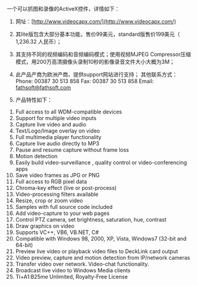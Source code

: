 <!---
markmeta_author: wongoo
markmeta_date: 2014-03-22 15:56:46
excerpt: 抓图录像ActiveX控件VideoCapx
slug: activex-videocapx-video-capture
markmeta_title: 抓图录像ActiveX控件VideoCapx
wordpress_id: 593
markmeta_categories: Experience
markmeta_tags: activex,capture,video,videocabx
-->

一个可以抓图和录像的ActiveX控件，详情如下：

1. 网址：[http://www.videocapx.com/](http://www.videocapx.com/)

2. 其lite版包含大部分基本功能，售价99美元，standard版售价199美元（ 1,236.32 人民币）；

3. 其支持不同的视频编码和音频编码模式；使用视频MJPEG Compressor压缩模式，用200万高清摄像头录制10秒的影像录音文件大小大概为3M；

4. 此产品产商为欧洲产商，提供support网站进行支持；
    其他联系方式：
            Phone: 00387 30 513 858 
            Fax: 00387 30 513 858
            Email: fathsoft@fathsoft.com

5. 产品特性如下：
1) Full access to all WDM-compatible devices
2) Support for multiple video inputs
3) Capture live video and audio
4) Text/Logo/Image overlay on video
5) Full multimedia player functionality
6) Capture live audio directly to MP3
7) Pause and resume capture without frame loss
8) Motion detection
9) Easily build video-surveillance , quality control or video-conferencing apps
10) Save video frames as JPG or PNG
11) Full access to RGB pixel data
12) Chroma-key effect (live or post-process)
13) Video-processing filters available
14) Resize, crop or zoom video
15) Samples with full source code included
16) Add video-capture to your web pages
17) Control PTZ camera, set brightness, saturation, hue, contrast
18) Draw graphics on video
19) Supports VC++, VB6, VB.NET, C#
20) Compatible with Windows 98, 2000, XP, Vista, Windows7 (32-bit and 64-bit)
21) Preview live video or playback video files to DeckLink card output
22) Video preview, capture and motion detection from IP/network cameras
23) Transfer video over network. Video-chat functionality.
24) Broadcast live video to Windows Media clients
25) Ti+A1:B25me Unlimited, Royalty-Free License
